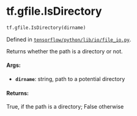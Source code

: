 <div itemscope itemtype="http://developers.google.com/ReferenceObject">
<meta itemprop="name" content="tf.gfile.IsDirectory" />
<meta itemprop="path" content="Stable" />
</div>

# tf.gfile.IsDirectory

``` python
tf.gfile.IsDirectory(dirname)
```



Defined in [`tensorflow/python/lib/io/file_io.py`](/code/stable/tensorflow/python/lib/io/file_io.py).

Returns whether the path is a directory or not.

#### Args:

* <b>`dirname`</b>: string, path to a potential directory


#### Returns:

True, if the path is a directory; False otherwise